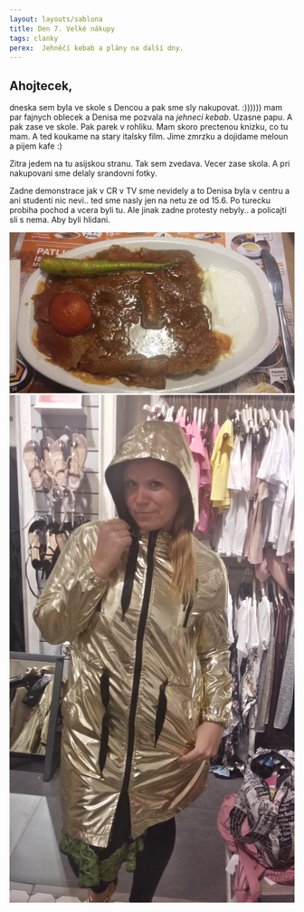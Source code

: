 ```yaml
---
layout: layouts/sablona
title: Den 7. Velké nákupy
tags: clanky
perex:  Jehněčí kebab a plány na další dny.
---
```


## **Ahojtecek,**

dneska sem byla ve skole s Dencou a pak sme sly nakupovat. :)))))) mam par fajnych oblecek a Denisa me pozvala na *jehneci kebab*. Uzasne papu. A pak zase ve skole. Pak parek v rohliku. Mam skoro prectenou knizku, co tu mam. A ted koukame na stary italsky film. Jime zmrzku a dojidame meloun a pijem kafe :) 

Zitra jedem na tu asijskou stranu. Tak sem zvedava. Vecer zase skola. A pri nakupovani sme delaly srandovni fotky.

Zadne demonstrace jak v CR v TV sme nevidely a to Denisa byla v centru a ani studenti nic nevi.. ted sme nasly jen na netu ze od 15.6. Po turecku probiha pochod a vcera byli tu. Ale jinak zadne protesty nebyly.. a policajti sli s nema. Aby byli hlidani. 

![Kebab obrazek](/images/18.jpg)
![Oblecky obrazek](/images/19.jpg)